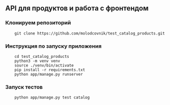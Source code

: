 ## API для продуктов и работа с фронтендом


### Клонируем репозиторий

```
    git clone https://github.com/molodcovnik/test_catalog_products.git
```


### Инструкция по запуску приложения

```
    cd test_catalog_products
    python3 -m venv venv
    source ./venv/bin/activate
    pip install -r requirements.txt
    python app/manage.py runserver
```

### Запуск тестов

```
    python app/manage.py test catalog
```
